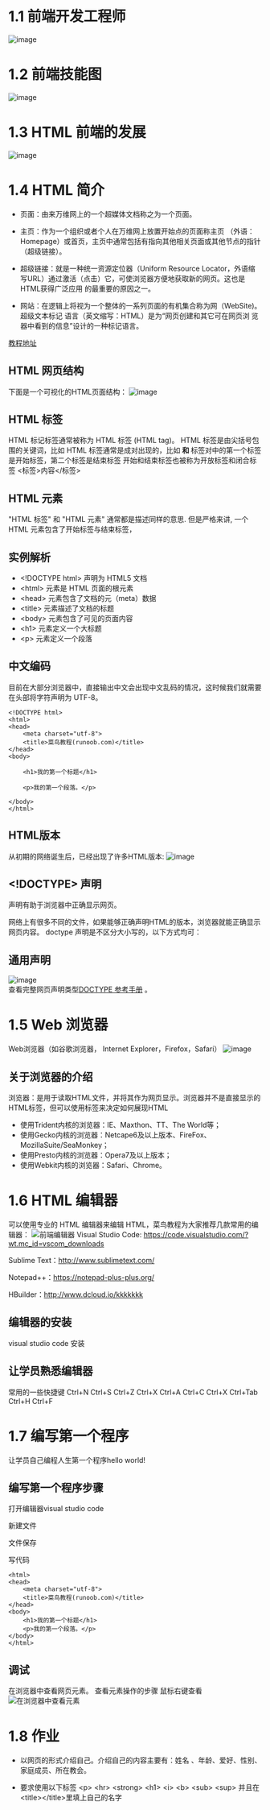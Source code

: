 # 1.1 前端开发工程师

![image](web.jpg)

# 1.2 前端技能图

![image](fzd.png)

# 1.3 HTML 前端的发展

![image](FrontEnd.jpg)

# 1.4 HTML 简介
- 页面：由来万维网上的一个超媒体文档称之为一个页面。

- 主页：作为一个组织或者个人在万维网上放置开始点的页面称主页 （外语：Homepage）或首页，主页中通常包括有指向其他相关页面或其他节点的指针（超级链接）。

- 超级链接：就是一种统一资源定位器（Uniform Resource  Locator，外语缩写URL）通过激活（点击）它，可使浏览器方便地获取新的网页。这也是HTML获得广泛应用 的最重要的原因之一。

- 网站：在逻辑上将视为一个整体的一系列页面的有机集合称为网（WebSite)。
超级文本标记 语言（英文缩写：HTML）是为“网页创建和其它可在网页浏 览器中看到的信息”设计的一种标记语言。

[教程地址](http://www.runoob.com/html/html-tutorial.html)  


## HTML 网页结构
下面是一个可视化的HTML页面结构：
![image](1-1structrue.jpg) 
## HTML 标签
 HTML 标记标签通常被称为 HTML 标签 (HTML tag)。
HTML 标签是由尖括号包围的关键词，比如 <html>
HTML 标签通常是成对出现的，比如 <b> 和 </b>
标签对中的第一个标签是开始标签，第二个标签是结束标签
开始和结束标签也被称为开放标签和闭合标签
<标签>内容</标签>
## HTML 元素
"HTML 标签" 和 "HTML 元素" 
通常都是描述同样的意思.
但是严格来讲, 一个 HTML 
元素包含了开始标签与结束标签，

## 实例解析
- \<!DOCTYPE html> 声明为 HTML5 文档
- \<html> 元素是 HTML 页面的根元素
- \<head> 元素包含了文档的元（meta）数据
- \<title> 元素描述了文档的标题
- \<body> 元素包含了可见的页面内容
- \<h1> 元素定义一个大标题
- \<p> 元素定义一个段落

## 中文编码

目前在大部分浏览器中，直接输出中文会出现中文乱码的情况，这时候我们就需要在头部将字符声明为 UTF-8。

    <!DOCTYPE html>
    <html>
    <head>
        <meta charset="utf-8">
        <title>菜鸟教程(runoob.com)</title>
    </head>
    <body>

        <h1>我的第一个标题</h1>

        <p>我的第一个段落。</p>

    </body>
    </html>
##  HTML版本
从初期的网络诞生后，已经出现了许多HTML版本:
![image](1-1HtmlVersion.jpg)   
## <!DOCTYPE> 声明
<!DOCTYPE>声明有助于浏览器中正确显示网页。
网络上有很多不同的文件，如果能够正确声明HTML的版本，浏览器就能正确显示网页内容。
doctype 声明是不区分大小写的，以下方式均可： 
<!DOCTYPE html> 
<!DOCTYPE HTML> 
<!doctype html> 
<!Doctype Html>
## 通用声明

![image](1-1html5.jpg)   
查看完整网页声明类型[DOCTYPE 参考手册](http://www.runoob.com/tags/tag-doctype.html) 。

# 1.5 Web 浏览器
Web浏览器（如谷歌浏览器，
Internet Explorer，Firefox，Safari）
![image](browse.jpg)
## 关于浏览器的介绍
浏览器：是用于读取HTML文件，并将其作为网页显示。浏览器并不是直接显示的HTML标签，但可以使用标签来决定如何展现HTML
- 使用Trident内核的浏览器：IE、Maxthon、TT、The World等；
- 使用Gecko内核的浏览器：Netcape6及以上版本、FireFox、MozillaSuite/SeaMonkey；
- 使用Presto内核的浏览器：Opera7及以上版本；
- 使用Webkit内核的浏览器：Safari、Chrome。


# 1.6 HTML 编辑器
可以使用专业的 HTML 编辑器来编辑 HTML，菜鸟教程为大家推荐几款常用的编辑器：
![前端编辑器](editor.jpg)
Visual Studio Code:  https://code.visualstudio.com/?wt.mc_id=vscom_downloads

Sublime Text：http://www.sublimetext.com/

Notepad++：https://notepad-plus-plus.org/

HBuilder：http://www.dcloud.io/kkkkkkk

## 编辑器的安装
visual studio code 安装

## 让学员熟悉编辑器
常用的一些快捷键
Ctrl+N  Ctrl+S Ctrl+Z  Ctrl+X  Ctrl+A Ctrl+C  Ctrl+X
Ctrl+Tab Ctrl+H  Ctrl+F


# 1.7 编写第一个程序
让学员自己编程人生第一个程序hello world!

## 编写第一个程序步骤

打开编辑器visual studio code

新建文件  

文件保存

写代码
<!DOCTYPE html>
    <html>
    <head>
        <meta charset="utf-8">
        <title>菜鸟教程(runoob.com)</title>
    </head>
    <body>
        <h1>我的第一个标题</h1>
        <p>我的第一个段落。</p>
    </body>
    </html>

## 调试

在浏览器中查看网页元素。
查看元素操作的步骤
鼠标右键查看
![在浏览器中查看元素](chrome_debug.jpg)

# 1.8 作业
- 以网页的形式介绍自己。介绍自己的内容主要有：姓名 、年龄、爱好、性别、家庭成员、所在教会。

- 要求使用以下标签 \<p> \<hr> \<strong> \<h1> \<i>  \<b>  \<sub>   \<sup> 并且在\<title>\</title>里填上自己的名字






